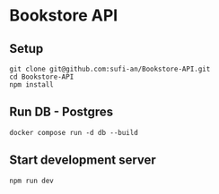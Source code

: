 # Bookstore API

## Setup
    git clone git@github.com:sufi-an/Bookstore-API.git
    cd Bookstore-API
    npm install
    
## Run DB - Postgres
    docker compose run -d db --build 

## Start development server
    npm run dev
